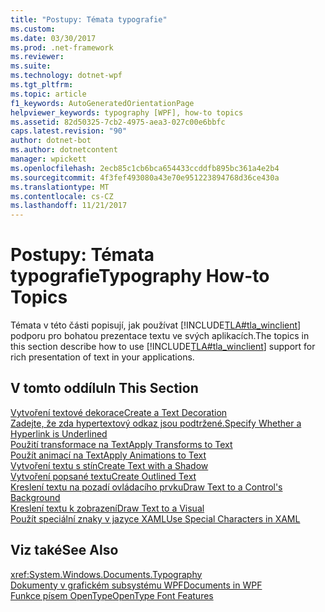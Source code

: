 ```yaml
---
title: "Postupy: Témata typografie"
ms.custom: 
ms.date: 03/30/2017
ms.prod: .net-framework
ms.reviewer: 
ms.suite: 
ms.technology: dotnet-wpf
ms.tgt_pltfrm: 
ms.topic: article
f1_keywords: AutoGeneratedOrientationPage
helpviewer_keywords: typography [WPF], how-to topics
ms.assetid: 82d50325-7cb2-4975-aea3-027c00e6bbfc
caps.latest.revision: "90"
author: dotnet-bot
ms.author: dotnetcontent
manager: wpickett
ms.openlocfilehash: 2ecb85c1cb6bca654433ccddfb895bc361a4e2b4
ms.sourcegitcommit: 4f3fef493080a43e70e951223894768d36ce430a
ms.translationtype: MT
ms.contentlocale: cs-CZ
ms.lasthandoff: 11/21/2017
---
```

# <a name="typography-how-to-topics"></a><span data-ttu-id="997b3-102">Postupy: Témata typografie</span><span class="sxs-lookup"><span data-stu-id="997b3-102">Typography How-to Topics</span></span>
<span data-ttu-id="997b3-103">Témata v této části popisují, jak používat [!INCLUDE[TLA#tla_winclient](../../../../includes/tlasharptla-winclient-md.md)] podporu pro bohatou prezentace textu ve svých aplikacích.</span><span class="sxs-lookup"><span data-stu-id="997b3-103">The topics in this section describe how to use [!INCLUDE[TLA#tla_winclient](../../../../includes/tlasharptla-winclient-md.md)] support for rich presentation of text in your applications.</span></span>  
  
## <a name="in-this-section"></a><span data-ttu-id="997b3-104">V tomto oddílu</span><span class="sxs-lookup"><span data-stu-id="997b3-104">In This Section</span></span>  
 [<span data-ttu-id="997b3-105">Vytvoření textové dekorace</span><span class="sxs-lookup"><span data-stu-id="997b3-105">Create a Text Decoration</span></span>](../../../../docs/framework/wpf/advanced/how-to-create-a-text-decoration.md)  
 [<span data-ttu-id="997b3-106">Zadejte, že zda hypertextový odkaz jsou podtržené.</span><span class="sxs-lookup"><span data-stu-id="997b3-106">Specify Whether a Hyperlink is Underlined</span></span>](../../../../docs/framework/wpf/advanced/how-to-specify-whether-a-hyperlink-is-underlined.md)  
 [<span data-ttu-id="997b3-107">Použití transformace na Text</span><span class="sxs-lookup"><span data-stu-id="997b3-107">Apply Transforms to Text</span></span>](../../../../docs/framework/wpf/advanced/how-to-apply-transforms-to-text.md)  
 [<span data-ttu-id="997b3-108">Použít animací na Text</span><span class="sxs-lookup"><span data-stu-id="997b3-108">Apply Animations to Text</span></span>](../../../../docs/framework/wpf/advanced/how-to-apply-animations-to-text.md)  
 [<span data-ttu-id="997b3-109">Vytvoření textu s stín</span><span class="sxs-lookup"><span data-stu-id="997b3-109">Create Text with a Shadow</span></span>](../../../../docs/framework/wpf/advanced/how-to-create-text-with-a-shadow.md)  
 [<span data-ttu-id="997b3-110">Vytvoření popsané textu</span><span class="sxs-lookup"><span data-stu-id="997b3-110">Create Outlined Text</span></span>](../../../../docs/framework/wpf/advanced/how-to-create-outlined-text.md)  
 [<span data-ttu-id="997b3-111">Kreslení textu na pozadí ovládacího prvku</span><span class="sxs-lookup"><span data-stu-id="997b3-111">Draw Text to a Control's Background</span></span>](../../../../docs/framework/wpf/advanced/how-to-draw-text-to-a-control-background.md)  
 [<span data-ttu-id="997b3-112">Kreslení textu k zobrazení</span><span class="sxs-lookup"><span data-stu-id="997b3-112">Draw Text to a Visual</span></span>](../../../../docs/framework/wpf/advanced/how-to-draw-text-to-a-visual.md)  
 [<span data-ttu-id="997b3-113">Použít speciální znaky v jazyce XAML</span><span class="sxs-lookup"><span data-stu-id="997b3-113">Use Special Characters in XAML</span></span>](../../../../docs/framework/wpf/advanced/how-to-use-special-characters-in-xaml.md)  
  
## <a name="see-also"></a><span data-ttu-id="997b3-114">Viz také</span><span class="sxs-lookup"><span data-stu-id="997b3-114">See Also</span></span>  
 <xref:System.Windows.Documents.Typography>  
 [<span data-ttu-id="997b3-115">Dokumenty v grafickém subsystému WPF</span><span class="sxs-lookup"><span data-stu-id="997b3-115">Documents in WPF</span></span>](../../../../docs/framework/wpf/advanced/documents-in-wpf.md)  
 [<span data-ttu-id="997b3-116">Funkce písem OpenType</span><span class="sxs-lookup"><span data-stu-id="997b3-116">OpenType Font Features</span></span>](../../../../docs/framework/wpf/advanced/opentype-font-features.md)
